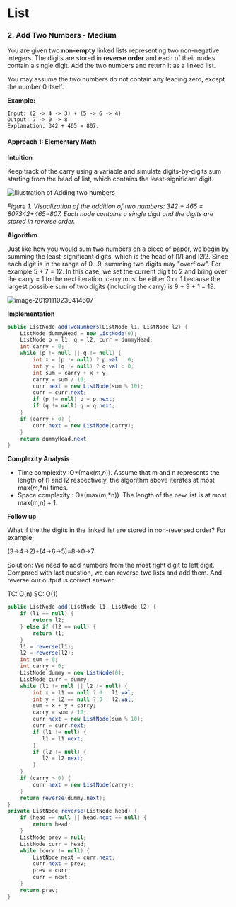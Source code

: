 # List

### 2.  Add Two Numbers - Medium

You are given two **non-empty** linked lists representing two non-negative integers. The digits are stored in **reverse order** and each of their nodes contain a single digit. Add the two numbers and return it as a linked list.

You may assume the two numbers do not contain any leading zero, except the number 0 itself.

**Example:**

```
Input: (2 -> 4 -> 3) + (5 -> 6 -> 4)
Output: 7 -> 0 -> 8
Explanation: 342 + 465 = 807.
```

#### Approach 1: Elementary Math

**Intuition**

Keep track of the carry using a variable and simulate digits-by-digits sum starting from the head of list, which contains the least-significant digit.

![Illustration of Adding two numbers](https://leetcode.com/problems/add-two-numbers/Figures/2_add_two_numbers.svg)

*Figure 1. Visualization of the addition of two numbers: 342 + 465 = 807342+465=807.
Each node contains a single digit and the digits are stored in reverse order.*

**Algorithm**

Just like how you would sum two numbers on a piece of paper, we begin by summing the least-significant digits, which is the head of l1*l*1 and l2*l*2. Since each digit is in the range of 0…9, summing two digits may "overflow". For example 5 + 7 = 12. In this case, we set the current digit to 2 and bring over the carry = 1 to the next iteration. carry must be either 0 or 1 because the largest possible sum of two digits (including the carry) is 9 + 9 + 1 = 19.

![image-20191110230414607](C:\Users\73995\AppData\Roaming\Typora\typora-user-images\image-20191110230414607.png)

**Implementation**

```java
public ListNode addTwoNumbers(ListNode l1, ListNode l2) {
    ListNode dummyHead = new ListNode(0);
    ListNode p = l1, q = l2, curr = dummyHead;
    int carry = 0;
    while (p != null || q != null) {
        int x = (p != null) ? p.val : 0;
        int y = (q != null) ? q.val : 0;
        int sum = carry + x + y;
        carry = sum / 10;
        curr.next = new ListNode(sum % 10);
        curr = curr.next;
        if (p != null) p = p.next;
        if (q != null) q = q.next;
    }
    if (carry > 0) {
        curr.next = new ListNode(carry);
    }
    return dummyHead.next;
}
```

**Complexity Analysis**

- Time complexity :O*(max(*m*,*n*)). Assume that m and n represents the length of l1 and l2 respectively, the algorithm above iterates at most max(*m*,*n) times.
- Space complexity : O*(max(*m*,*n)). The length of the new list is at most max(m,n) + 1.

**Follow up**

What if the the digits in the linked list are stored in non-reversed order? For example:

(3→4→2)+(4→6→5)=8→0→7



Solution:
We need to add numbers from the most right digit to left digit.
Compared with last question, we can reverse two lists and add them.
And reverse our output is correct answer.



TC: O(n)
SC: O(1)

```java
public ListNode add(ListNode l1, ListNode l2) {
    if (l1 == null) {
        return l2;
    } else if (l2 == null) {
        return l1;
    }
    l1 = reverse(l1);
    l2 = reverse(l2);
    int sum = 0;
    int carry = 0;
    ListNode dummy = new ListNode(0);
    ListNode curr = dummy;
    while (l1 != null || l2 != null) {
        int x = l1 == null ? 0 : l1.val;
        int y = l2 == null ? 0 : l2.val;
        sum = x + y + carry;
        carry = sum / 10;
        curr.next = new ListNode(sum % 10);
        curr = curr.next;
        if (l1 != null) {
           l1 = l1.next;
        }
        if (l2 != null) {
           l2 = l2.next;
        }
    }
    if (carry > 0) {
        curr.next = new ListNode(carry);
    }
    return reverse(dummy.next);
}
private ListNode reverse(ListNode head) {
    if (head == null || head.next == null) {
        return head;
    }
    ListNode prev = null;
    ListNode curr = head;
    while (curr != null) {
        ListNode next = curr.next;
        curr.next = prev;
        prev = curr;
        curr = next;
    }
    return prev;
} 
```


